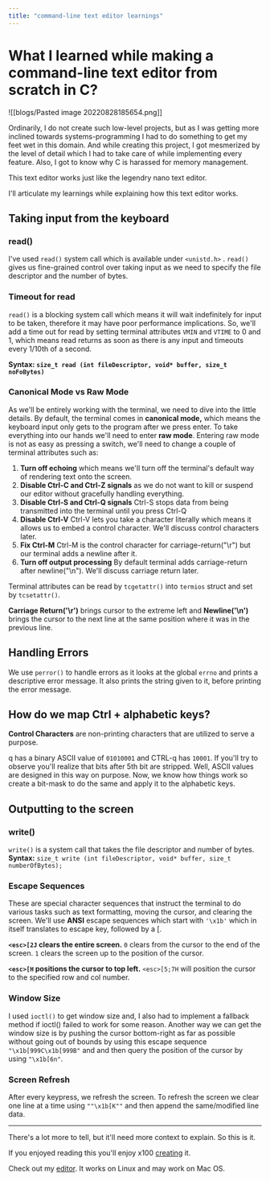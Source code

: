 ```yaml
---
title: "command-line text editor learnings"
---
```

# What I learned while making a command-line text editor from scratch in C?
![[blogs/Pasted image 20220828185654.png]]

Ordinarily, I do not create such low-level projects, but as I was getting more inclined towards systems-programming I had to do something to get my feet wet in this domain. And while creating this project, I got mesmerized by the level of detail which I had to take care of while implementing every feature. Also, I got to know why C is harassed for memory management.

This text editor works just like the legendry nano text editor.

I'll articulate my learnings while explaining how this text editor works.


## Taking input from the keyboard

### read()
I've used `read()` system call which is available under `<unistd.h>` . `read()` gives us fine-grained control over taking input as we need to specify the file descriptor and the number of bytes.

### Timeout for read
`read()` is a blocking system call which means it will wait indefinitely for input to be taken, therefore it may have poor performance implications.
So, we'll add a time out for read by setting terminal attributes `VMIN` and `VTIME` to 0 and 1, which means read returns as soon as there is any input and timeouts every 1/10th of a second.

**Syntax: `size_t read (int fileDescriptor, void* buffer, size_t noFoBytes)`**

### Canonical Mode vs Raw Mode
As we'll be entirely working with the terminal, we need to dive into the little details.
By default, the terminal comes in **canonical mode,** which means the keyboard input only gets to the program after we press enter.
To take everything into our hands we'll need to enter **raw mode**.
Entering raw mode is not as easy as pressing a switch, we'll need to change a couple of terminal attributes such as:

1.  **Turn off echoing** which means we'll turn off the terminal's default way of rendering text onto the screen.
2.  **Disable Ctrl-C and Ctrl-Z signals** as we do not want to kill or suspend our editor without gracefully handling everything.
3.  **Disable Ctrl-S and Ctrl-Q signals** Ctrl-S stops data from being transmitted into the terminal until you press Ctrl-Q
4.  **Disable Ctrl-V** Ctrl-V lets you take a character literally which means it allows us to embed a control character. We'll discuss control characters later.
5.  **Fix Ctrl-M** Ctrl-M is the control character for carriage-return("\r") but our terminal adds a newline after it.
6.  **Turn off output processing** By default terminal adds carriage-return after newline("\n"). We'll discuss carriage return later.

Terminal attributes can be read by `tcgetattr()` into `termios` struct and set by `tcsetattr()`.

**Carriage Return('\\r')** brings cursor to the extreme left and **Newline('\\n')** brings the cursor to the next line at the same position where it was in the previous line.

## Handling Errors
We use `perror()` to handle errors as it looks at the global `errno` and prints a descriptive error message. It also prints the string given to it, before printing the error message.

## How do we map Ctrl + alphabetic keys?
**Control Characters** are non-printing characters that are utilized to serve a purpose.

q has a binary ASCII value of `01010001` and CTRL-q has `10001`. If you'll try to observe you'll realize that bits after 5th bit are stripped. Well, ASCII values are designed in this way on purpose.
Now, we know how things work so create a bit-mask to do the same and apply it to the alphabetic keys.

## Outputting to the screen
### write()
`write()` is a system call that takes the file descriptor and number of bytes.
**Syntax:** `size_t write (int fileDescriptor, void* buffer, size_t numberOfBytes);`

### Escape Sequences
These are special character sequences that instruct the terminal to do various tasks such as text formatting, moving the cursor, and clearing the screen. We'll use **ANSI** escape sequences which start with `'\x1b'` which in itself translates to escape key, followed by a [.

**`<esc>[2J` clears the entire screen.**
`0` clears from the cursor to the end of the screen.
`1` clears the screen up to the position of the cursor.

**`<esc>[H` positions the cursor to top left.**
`<esc>[5;7H` will position the cursor to the specified row and col number.

### Window Size
I used `ioctl()` to get window size and, I also had to implement a fallback method if ioctl() failed to work for some reason.
Another way we can get the window size is by pushing the cursor bottom-right as far as possible without going out of bounds by using this escape sequence `"\x1b[999C\x1b[999B"` and and then query the position of the cursor by using `"\x1b[6n"`.

### Screen Refresh
After every keypress, we refresh the screen. To refresh the screen we clear one line at a time using `""\x1b[K""` and then append the same/modified line data.

---
There's a lot more to tell, but it'll need more context to explain. So this is it.

If you enjoyed reading this you'll enjoy x100 [creating](https://viewsourcecode.org/snaptoken/kilo/) it.

Check out my [editor](https://github.com/aryanA101a/nin). It works on Linux and may work on Mac OS.
